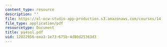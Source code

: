 ```yaml
---
content_type: resource
description: ''
file: https://ol-ocw-studio-app-production.s3.amazonaws.com/courses/14-30-introduction-to-statistical-method-in-economics-spring-2006/12022956eea31e73675b4d80d25363d3_ps4sol.pdf
file_type: application/pdf
resourcetype: Document
title: ps4sol.pdf
uid: 12022956-eea3-1e73-675b-4d80d25363d3
---
```

